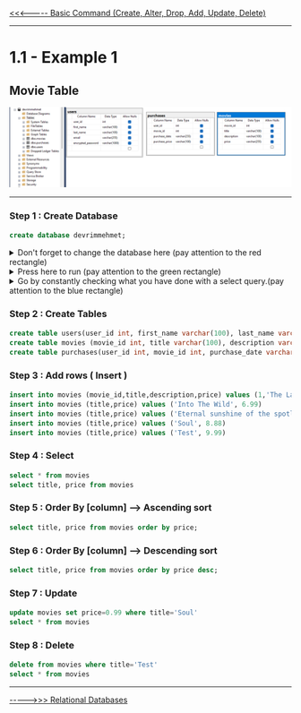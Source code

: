 [<<<----- Basic Command (Create, Alter, Drop, Add, Update, Delete)](../../../blob/main/topics/basic.commands.md)

---

# 1.1 - Example 1 

## Movie Table

![devrimmehmet](https://raw.githubusercontent.com/devrimmehmet/SQL/main/images/table-for-example.png)

---
### Step 1 : Create Database
```sql
create database devrimmehmet;
```

<details>
  <summary>
  Don't forget to change the database here (pay attention to the red rectangle)
  </summary>

![dont-forget-change-db](https://raw.githubusercontent.com/devrimmehmet/SQL/main/images/select-table-and-execute.png)
</details>
<details>
  <summary>
Press here to run (pay attention to the green rectangle)
  </summary>

![dont-forget-change-db](https://raw.githubusercontent.com/devrimmehmet/SQL/main/images/select-table-and-execute.png)
</details>
<details>
  <summary>
Go by constantly checking what you have done with a select query.(pay attention to the blue rectangle)
  </summary>

![dont-forget-change-db](https://raw.githubusercontent.com/devrimmehmet/SQL/main/images/select-table-and-execute.png)
</details>





### Step 2 : Create Tables
```sql
create table users(user_id int, first_name varchar(100), last_name varchar(100), email varchar(255), encrypted_password varchar(1000));
create table movies (movie_id int, title varchar(100), description varchar(100), price varchar(255));
create table purchases(user_id int, movie_id int, purchase_date varchar(255), purchase_price varchar(100));
```
### Step 3 : Add rows ( Insert )
```sql
insert into movies (movie_id,title,description,price) values (1,'The Last Of Castle', 'Movie or Documentary', 4.99)
insert into movies (title,price) values ('Into The Wild', 6.99)
insert into movies (title,price) values ('Eternal sunshine of the spotless mind', 7.99)
insert into movies (title,price) values ('Soul', 8.88)
insert into movies (title,price) values ('Test', 9.99)
```
### Step 4 : Select
```sql
select * from movies
select title, price from movies
```
### Step 5 : Order By [column] --> Ascending sort 
```sql
select title, price from movies order by price; 
```
### Step 6 : Order By [column] --> Descending sort 
```sql
select title, price from movies order by price desc;
```
### Step 7 : Update
```sql
update movies set price=0.99 where title='Soul' 
select * from movies
```
### Step 8 : Delete

```sql
delete from movies where title='Test'
select * from movies
```


---

[----->>> Relational Databases](../../../blob/main/topics/relational.databases.md)